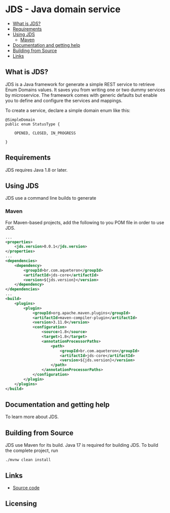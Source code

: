 # JDS - Java domain service

* [What is JDS?](#what-is-jds)
* [Requirements](#requirements)
* [Using JDS](#using-jds)
  * [Maven](#maven)
* [Documentation and getting help](#documentation-and-getting-help)
* [Building from Source](#building-from-source)
* [Links](#links)

## What is JDS?

JDS is a Java framework for generate a simple REST service to retrieve Enum Domains values. It saves you from writing one or two dummy services by microservice. The framework comes with generic defaults but enable you to define and configure the services and mappings.

To create a service, declare a simple domain enum like this:
```
@SimpleDomain
public enum StatusType {

    OPENED, CLOSED, IN_PROGRESS

}
```

## Requirements

JDS requires Java 1.8 or later.

## Using JDS

JDS use a command line builds to generate 

### Maven

For Maven-based projects, add the following to you POM file in order to use JDS.

```xml
...
<properties>
    <jds.version>0.0.1</jds.version>
</properties>
...
<dependencies>
    <dependency>
        <groupId>br.com.aqueteron</groupId>
        <artifactId>jds-core</artifactId>
        <version>${jds.version}</version>
    </dependency>
</dependencies>
...
<build>
    <plugins>
        <plugin>
            <groupId>org.apache.maven.plugins</groupId>
            <artifactId>maven-compiler-plugin</artifactId>
            <version>3.11.0</version>
            <configuration>
                <source>1.8</source>
                <target>1.8</target>
                <annotationProcessorPaths>
                    <path>
                        <groupId>br.com.aqueteron</groupId>
                        <artifactId>jds-core</artifactId>
                        <version>${jds.version}</version>
                    </path>
                </annotationProcessorPaths>
            </configuration>
        </plugin>
    </plugins>
</build>

```

## Documentation and getting help

To learn more about JDS.

## Building from Source

JDS use Maven for its build. Java 17 is required for building JDS. To build the complete project, run

    ./mvnw clean install

## Links

* [Source code](https://github.com/kurata/jds)

## Licensing


